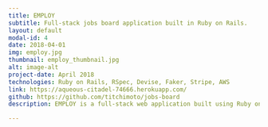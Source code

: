 ```yaml
---
title: EMPLOY
subtitle: Full-stack jobs board application built in Ruby on Rails.
layout: default
modal-id: 4
date: 2018-04-01
img: employ.jpg
thumbnail: employ_thumbnail.jpg
alt: image-alt
project-date: April 2018
technologies: Ruby on Rails, RSpec, Devise, Faker, Stripe, AWS
link: https://aqueous-citadel-74666.herokuapp.com/
github: https://github.com/titchimoto/jobs-board
description: EMPLOY is a full-stack web application built using Ruby on Rails, and includes features such as authorization & authentication, AWS File Uploads & Payment Processing.

---
```

